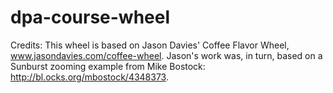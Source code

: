 # dpa-course-wheel

Credits:
This wheel is based on Jason Davies' Coffee Flavor Wheel, www.jasondavies.com/coffee-wheel. 
Jason's work was, in turn, based on a Sunburst zooming example from Mike Bostock: http://bl.ocks.org/mbostock/4348373.
